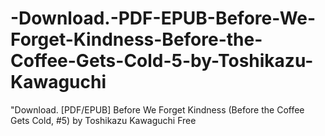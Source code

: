 # -Download.-PDF-EPUB-Before-We-Forget-Kindness-Before-the-Coffee-Gets-Cold-5-by-Toshikazu-Kawaguchi
"Download. [PDF/EPUB] Before We Forget Kindness (Before the Coffee Gets Cold, #5) by Toshikazu Kawaguchi Free

